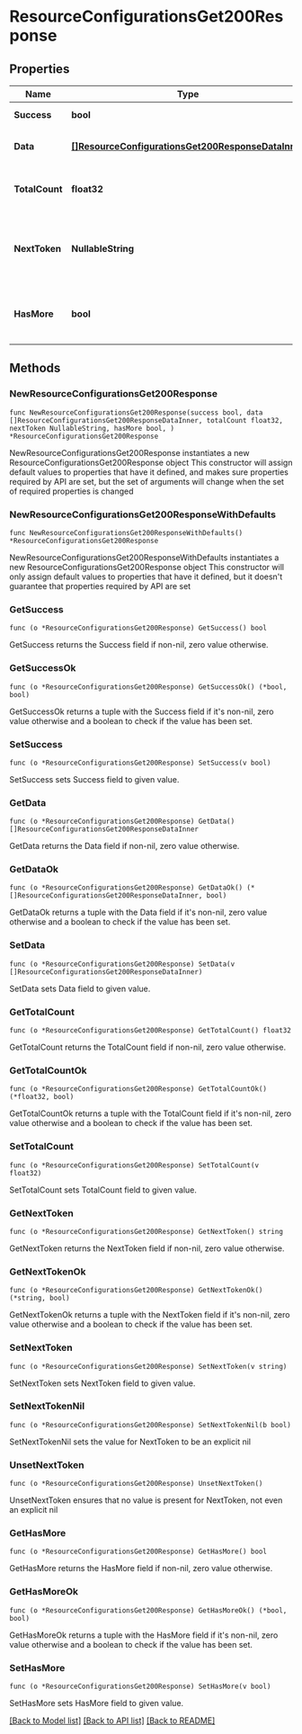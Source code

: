 # ResourceConfigurationsGet200Response

## Properties

Name | Type | Description | Notes
------------ | ------------- | ------------- | -------------
**Success** | **bool** | API request succeeded | 
**Data** | [**[]ResourceConfigurationsGet200ResponseDataInner**](ResourceConfigurationsGet200ResponseDataInner.md) | An array of requested items | 
**TotalCount** | **float32** | Total number of items in the response | 
**NextToken** | **NullableString** | A token to retrieve the next page of items in the collection | 
**HasMore** | **bool** | Whether there are more items in the collection | 

## Methods

### NewResourceConfigurationsGet200Response

`func NewResourceConfigurationsGet200Response(success bool, data []ResourceConfigurationsGet200ResponseDataInner, totalCount float32, nextToken NullableString, hasMore bool, ) *ResourceConfigurationsGet200Response`

NewResourceConfigurationsGet200Response instantiates a new ResourceConfigurationsGet200Response object
This constructor will assign default values to properties that have it defined,
and makes sure properties required by API are set, but the set of arguments
will change when the set of required properties is changed

### NewResourceConfigurationsGet200ResponseWithDefaults

`func NewResourceConfigurationsGet200ResponseWithDefaults() *ResourceConfigurationsGet200Response`

NewResourceConfigurationsGet200ResponseWithDefaults instantiates a new ResourceConfigurationsGet200Response object
This constructor will only assign default values to properties that have it defined,
but it doesn't guarantee that properties required by API are set

### GetSuccess

`func (o *ResourceConfigurationsGet200Response) GetSuccess() bool`

GetSuccess returns the Success field if non-nil, zero value otherwise.

### GetSuccessOk

`func (o *ResourceConfigurationsGet200Response) GetSuccessOk() (*bool, bool)`

GetSuccessOk returns a tuple with the Success field if it's non-nil, zero value otherwise
and a boolean to check if the value has been set.

### SetSuccess

`func (o *ResourceConfigurationsGet200Response) SetSuccess(v bool)`

SetSuccess sets Success field to given value.


### GetData

`func (o *ResourceConfigurationsGet200Response) GetData() []ResourceConfigurationsGet200ResponseDataInner`

GetData returns the Data field if non-nil, zero value otherwise.

### GetDataOk

`func (o *ResourceConfigurationsGet200Response) GetDataOk() (*[]ResourceConfigurationsGet200ResponseDataInner, bool)`

GetDataOk returns a tuple with the Data field if it's non-nil, zero value otherwise
and a boolean to check if the value has been set.

### SetData

`func (o *ResourceConfigurationsGet200Response) SetData(v []ResourceConfigurationsGet200ResponseDataInner)`

SetData sets Data field to given value.


### GetTotalCount

`func (o *ResourceConfigurationsGet200Response) GetTotalCount() float32`

GetTotalCount returns the TotalCount field if non-nil, zero value otherwise.

### GetTotalCountOk

`func (o *ResourceConfigurationsGet200Response) GetTotalCountOk() (*float32, bool)`

GetTotalCountOk returns a tuple with the TotalCount field if it's non-nil, zero value otherwise
and a boolean to check if the value has been set.

### SetTotalCount

`func (o *ResourceConfigurationsGet200Response) SetTotalCount(v float32)`

SetTotalCount sets TotalCount field to given value.


### GetNextToken

`func (o *ResourceConfigurationsGet200Response) GetNextToken() string`

GetNextToken returns the NextToken field if non-nil, zero value otherwise.

### GetNextTokenOk

`func (o *ResourceConfigurationsGet200Response) GetNextTokenOk() (*string, bool)`

GetNextTokenOk returns a tuple with the NextToken field if it's non-nil, zero value otherwise
and a boolean to check if the value has been set.

### SetNextToken

`func (o *ResourceConfigurationsGet200Response) SetNextToken(v string)`

SetNextToken sets NextToken field to given value.


### SetNextTokenNil

`func (o *ResourceConfigurationsGet200Response) SetNextTokenNil(b bool)`

 SetNextTokenNil sets the value for NextToken to be an explicit nil

### UnsetNextToken
`func (o *ResourceConfigurationsGet200Response) UnsetNextToken()`

UnsetNextToken ensures that no value is present for NextToken, not even an explicit nil
### GetHasMore

`func (o *ResourceConfigurationsGet200Response) GetHasMore() bool`

GetHasMore returns the HasMore field if non-nil, zero value otherwise.

### GetHasMoreOk

`func (o *ResourceConfigurationsGet200Response) GetHasMoreOk() (*bool, bool)`

GetHasMoreOk returns a tuple with the HasMore field if it's non-nil, zero value otherwise
and a boolean to check if the value has been set.

### SetHasMore

`func (o *ResourceConfigurationsGet200Response) SetHasMore(v bool)`

SetHasMore sets HasMore field to given value.



[[Back to Model list]](../README.md#documentation-for-models) [[Back to API list]](../README.md#documentation-for-api-endpoints) [[Back to README]](../README.md)


